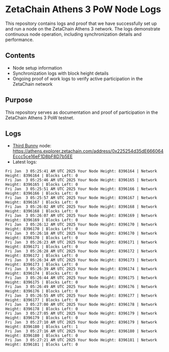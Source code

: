 # ZetaChain Athens 3 PoW Node Logs
This repository contains logs and proof that we have successfully set up and run a node on the ZetaChain Athens 3 network. The logs demonstrate continuous node operation, including synchronization details and performance.

## Contents
- Node setup information
- Synchronization logs with block height details
- Ongoing proof of work logs to verify active participation in the ZetaChain network

## Purpose
This repository serves as documentation and proof of participation in the ZetaChain Athens 3 PoW testnet.

## Logs

- [Third Bunny](https://thirdbunny.xyz/) node: https://athens.explorer.zetachain.com/address/0x225254d35dE666064Eccc5ce16eF1D8bF8D7b5EE
- Latest logs:
```
Fri Jan  3 05:25:41 AM UTC 2025 Your Node Height: 8396164 | Network Height: 8396164 | Blocks Left: 0
Fri Jan  3 05:25:46 AM UTC 2025 Your Node Height: 8396165 | Network Height: 8396165 | Blocks Left: 0
Fri Jan  3 05:25:51 AM UTC 2025 Your Node Height: 8396166 | Network Height: 8396166 | Blocks Left: 0
Fri Jan  3 05:25:57 AM UTC 2025 Your Node Height: 8396167 | Network Height: 8396167 | Blocks Left: 0
Fri Jan  3 05:26:02 AM UTC 2025 Your Node Height: 8396168 | Network Height: 8396168 | Blocks Left: 0
Fri Jan  3 05:26:07 AM UTC 2025 Your Node Height: 8396169 | Network Height: 8396169 | Blocks Left: 0
Fri Jan  3 05:26:12 AM UTC 2025 Your Node Height: 8396170 | Network Height: 8396170 | Blocks Left: 0
Fri Jan  3 05:26:18 AM UTC 2025 Your Node Height: 8396170 | Network Height: 8396170 | Blocks Left: 0
Fri Jan  3 05:26:23 AM UTC 2025 Your Node Height: 8396171 | Network Height: 8396171 | Blocks Left: 0
Fri Jan  3 05:26:28 AM UTC 2025 Your Node Height: 8396172 | Network Height: 8396172 | Blocks Left: 0
Fri Jan  3 05:26:34 AM UTC 2025 Your Node Height: 8396173 | Network Height: 8396173 | Blocks Left: 0
Fri Jan  3 05:26:39 AM UTC 2025 Your Node Height: 8396174 | Network Height: 8396174 | Blocks Left: 0
Fri Jan  3 05:26:44 AM UTC 2025 Your Node Height: 8396175 | Network Height: 8396175 | Blocks Left: 0
Fri Jan  3 05:26:49 AM UTC 2025 Your Node Height: 8396176 | Network Height: 8396176 | Blocks Left: 0
Fri Jan  3 05:26:55 AM UTC 2025 Your Node Height: 8396177 | Network Height: 8396177 | Blocks Left: 0
Fri Jan  3 05:27:00 AM UTC 2025 Your Node Height: 8396178 | Network Height: 8396178 | Blocks Left: 0
Fri Jan  3 05:27:05 AM UTC 2025 Your Node Height: 8396179 | Network Height: 8396179 | Blocks Left: 0
Fri Jan  3 05:27:10 AM UTC 2025 Your Node Height: 8396179 | Network Height: 8396180 | Blocks Left: 1
Fri Jan  3 05:27:16 AM UTC 2025 Your Node Height: 8396180 | Network Height: 8396180 | Blocks Left: 0
Fri Jan  3 05:27:21 AM UTC 2025 Your Node Height: 8396181 | Network Height: 8396181 | Blocks Left: 0
```
